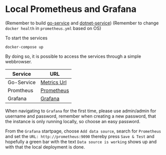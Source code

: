 # Local Prometheus and Grafana

(Remember to build [go-service](../../go-service) and
[dotnet-service](../../dotnet-service))
(Remember to change `docker health` in `prometheus.yml` based on OS)

To start the services

```
docker-compose up
```

By doing so, it is possible to access the services through a simple webbrowser.

| Service | URL |
| --- | --- |
| Go-Service | [Metrics Url](http://localhost:8080/metrics) |
| Promtheus | [Prometheus](http://localhost:9090) |
| Grafana | [Grafana](http://localhost:3000) |

When navigating to `Grafana` for the first time, please use admin/admin for
username and password, remember when creating a new password, that the instance
is only running locally, so choose an easy password.

From the `Grafana` startpage, choose `Add data source`, search for `Prometheus`
and set the `URL: http://prometheus:9090` thereby press `Save & Test` and
hopefully a green bar with the text `Data source is working` shows up and with
that the local deployment is done.
